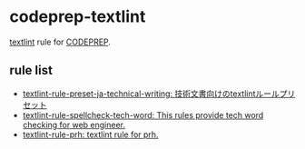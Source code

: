 # codeprep-textlint

[textlint](https://textlint.github.io/) rule for [CODEPREP](https://codeprep.jp/).

## rule list

- [textlint-rule-preset-ja-technical-writing: 技術文書向けのtextlintルールプリセット](https://github.com/textlint-ja/textlint-rule-preset-ja-technical-writing)
- [textlint-rule-spellcheck-tech-word: This rules provide tech word checking for web engineer.](https://github.com/azu/textlint-rule-spellcheck-tech-word)
- [textlint-rule-prh: textlint rule for prh.](https://github.com/azu/textlint-rule-prh)
